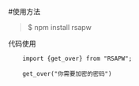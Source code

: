 

#使用方法

> $ npm install rsapw 

代码使用

```
	import {get_over} from "RSAPW";

	get_over("你需要加密的密码")

```





